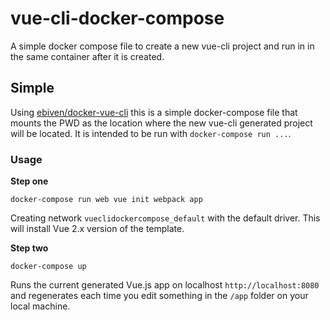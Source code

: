 # vue-cli-docker-compose

A simple docker compose file to create a new vue-cli project and run in in the same container after it is created.

## Simple

Using [ebiven/docker-vue-cli](https://github.com/ebiven/docker-vue-cli) this is a simple docker-compose file that mounts the PWD as the location where the new
vue-cli generated project will be located. It is intended to be run with `docker-compose run ...`.

### Usage

**Step one**

```commandline
docker-compose run web vue init webpack app
```

Creating network `vueclidockercompose_default` with the default driver. This will install Vue 2.x version of the template.

**Step two**

```
docker-compose up
```

Runs the current generated Vue.js app on localhost `http://localhost:8080` and regenerates each time you edit something in the `/app` folder on your local machine.
